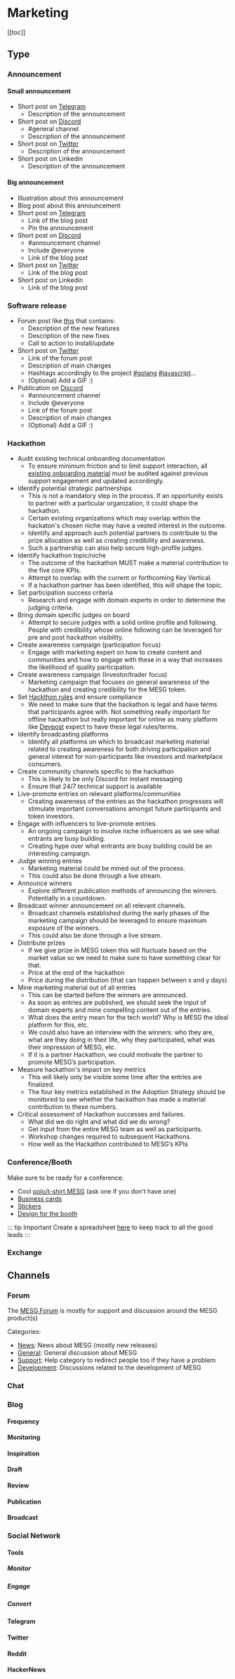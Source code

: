 # Marketing

[[toc]]

## Type

### Announcement

#### Small announcement

- Short post on [Telegram](https://t.me/mesg_community)
  - Description of the announcement
- Short post on [Discord](https://discordapp.com/invite/SaZ5HcE)
  - #general channel
  - Description of the announcement
- Short post on [Twitter](https://twitter.com/mesgfoundation)
  - Description of the announcement
- Short post on Linkedin
  - Description of the announcement

#### Big announcement

- Illustration about this announcement
- Blog post about this announcement
- Short post on [Telegram](https://t.me/mesg_community)
  - Link of the blog post
  - Pin the announcement
- Short post on [Discord](https://discordapp.com/invite/SaZ5HcE)
  - #announcement channel
  - Include @everyone
  - Link of the blog post
- Short post on [Twitter](https://twitter.com/mesgfoundation)
  - Link of the blog post
- Short post on Linkedin
  - Link of the blog post

### Software release

- Forum post like [this](https://forum.mesg.com/t/mesg-core-v0-8-release-notes/239) that contains:
  - Description of the new features
  - Description of the new fixes
  - Call to action to install/update
- Short post on [Twitter](https://twitter.com/mesgfoundation)
  - Link of the forum post
  - Description of main changes
  - Hashtags accordingly to the project [#golang](https://twitter.com/hashtag/golang) [#javascript](https://twitter.com/hashtag/javascript)...
  - (Optional) Add a GIF :)
- Publication on [Discord](https://discordapp.com/invite/SaZ5HcE)
  - #announcement channel
  - Include @everyone
  - Link of the forum post
  - Description of main changes
  - (Optional) Add a GIF :)

### Hackathon

- Audit existing technical onboarding documentation
  - To ensure minimum friction and to limit support interaction, all [existing onboarding material](/ux/) must be audited against previous support engagement and updated accordingly.
- Identify potential strategic partnerships
  - This is not a mandatory step in the process. If an opportunity exists to partner with a particular organization, it could shape the hackathon.
  - Certain existing organizations which may overlap within the hackaton's chosen niche may have a vested interest in the outcome.
  - Identify and approach such potential partners to contribute to the prize allocation as well as creating credibility and awareness.
  - Such a partnership can also help secure high-profile judges.
- Identify hackathon topic/niche
  - The outcome of the hackathon MUST make a material contribution to the five core KPIs.
  - Attempt to overlap with the current or forthcoming Key Vertical.
  - If a hackathon partner has been identified, this will shape the topic.
- Set participation success criteria
  - Research and engage with domain experts in order to determine the judging criteria.
- Bring domain specific judges on board
  - Attempt to secure judges with a solid online profile and following. People with credibility whose online following can be leveraged for pre and post hackathon visibility.
- Create awareness campaign (participation focus)
  - Engage with marketing expert on how to create content and communities and how to engage with these in a way that increases the likelihood of quality participation.
- Create awareness campaign (Investor/trader focus)
  - Marketing campaign that focuses on general awareness of the hackathon and creating credibility for the MESG token.
- Set [Hackthon rules](https://drive.google.com/drive/folders/1kDqppueHXrOs7iKej9NSs0iG0sHpWjo2) and ensure compliance
  - We need to make sure that the hackathon is legal and have terms that participants agree with. Not something really important for offline hackathon but really important for online as many platform like [Devpost](https://devpost.com/) expect to have these legal rules/terms.
- Identify broadcasting platforms
  - Identify all platforms on which to broadcast marketing material related to creating awareness for both driving participation and general interest for non-participants like investors and marketplace consumers.
- Create community channels specific to the hackathon
  - This is likely to be only Discord for instant messaging 
  - Ensure that 24/7 technical support is available
- Live-promote entries on relevant platforms/communities
  - Creating awareness of the entries as the hackathon progresses will stimulate important conversations amongst future participants and token investors.
- Engage with influencers to live-promote entries.
  - An ongoing campaign to involve niche influencers as we see what entrants are busy building. 
  - Creating hype over what entrants are busy building could be an interesting campaign.
- Judge winning entries
  - Marketing material could be mined out of the process.
  - This could also be done through a live stream.
- Announce winners
  - Explore different publication methods of announcing the winners. Potentially in a countdown.
- Broadcast winner announcement on all relevant channels.
  - Broadcast channels established during the early phases of the marketing campaign should be leveraged to ensure maximum exposure of the winners.
  - This could also be done through a live stream.
- Distribute prizes
  - If we give prize in MESG token this will fluctuate based on the market value so we need to make sure to have something clear for that. 
  - Price at the end of the hackathon
  - Price during the distribution (that can happen between x and y days)
- Mine marketing material out of all entries
  - This can be started before the winners are announced.
  - As soon as entries are published, we should seek the input of domain experts and mine compelling content out of the entries.
  - What does the entry mean for the tech world? Why is MESG the ideal platform for this, etc.
  - We could also have an interview with the winners: who they are, what are they doing in their life, why they participated, what was their impression of MESG, etc.
  - If it is a partner Hackathon, we could motivate the partner to promote MESG’s participation.
- Measure hackathon's impact on key metrics
  - This will likely only be visible some time after the entries are finalized. 
  - The four key metrics established in the Adoption Strategy should be monitored to see whether the hackathon has made a material contribution to these numbers.
- Critical assessment of Hackathon successes and failures.
  - What did we do right and what did we do wrong?
  - Get input from the entire MESG team as well as participants.
  - Workshop changes required to subsequent Hackathons.
  - How well as the Hackathon contributed to MESG’s KPIs


### Conference/Booth

Make sure to be ready for a conference:

- Cool [polo/t-shirt MESG](https://drive.google.com/drive/folders/199pffLOkg-Nk5XQoPwby8F_dhphWDKo3) (ask one if you don't have one)
- [Business cards](https://drive.google.com/drive/folders/1etKQ5oG2ueHiv9aOGLIJ3MYuqlZ9hUhS)
- [Stickers](https://drive.google.com/drive/folders/1eHlJhj7y3B-liuiEMC0DI11eUR3dZgTj)
- [Design for the booth](https://drive.google.com/drive/folders/1e1-MBmJOHPWbI5DwUstyZR0w2LIvIPvv)

::: tip Important
Create a spreadsheet [here](https://drive.google.com/drive/folders/1eOx6QfbWmrVBlzp6uMbgRg0gM3h4cvbI) to keep track to all the good leads
:::

### Exchange

## Channels

### Forum

The [MESG Forum](https://forum.mesg.com) is mostly for support and discussion around the MESG product(s)

Categories:
- [News](https://forum.mesg.com/c/news): News about MESG (mostly new releases)
- [General](https://forum.mesg.com/c/general): General discussion about MESG
- [Support](https://forum.mesg.com/c/support): Help category to redirect people too if they have a problem
- [Development](https://forum.mesg.com/c/development): Discussions related to the development of MESG

### Chat
### Blog
#### Frequency
#### Monitoring
#### Inspiration
#### Draft
#### Review
#### Publication
#### Broadcast
### Social Network
#### Tools
##### Monitor
##### Engage
##### Convert
#### Telegram
#### Twitter
#### Reddit
#### HackerNews